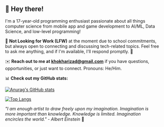 ## 👋 Hey there!

I'm a 17-year-old programming enthusiast passionate about all things computer science from mobile app and game development to AI/ML, Data Science, and low-level programming!

🏫 **Not Looking for Work (LFW)** at the moment due to school commitments, but always open to connecting and discussing tech-related topics. Feel free to ask me anything, and if I'm available, I'll respond promptly. 💬

✉️ **Reach out to me at [khokharizad@gmail.com](mailto:khokharizad@gmail.com)** if you have questions, opportunities, or just want to connect. Pronouns: He/Him.

📊 **Check out my GitHub stats:** 
  
[![Anurag's GitHub stats](https://github-readme-stats-ten-blush-36.vercel.app/api?username=IK-49&theme=tokyonight&hide_rank=false)](https://github.com/IK-49/github-readme-stats)   

[![Top Langs](https://github-readme-stats.vercel.app/api/top-langs/?username=IK-49&layout=donut-vertical&theme=tokyonight)](https://github.com/IK-49/github-readme-stats)

*"I am enough artist to draw freely upon my imagination. Imagination is more important than knowledge. Knowledge is limited. Imagination encircles the world." - Albert Einstein* 🌌
